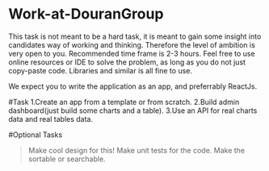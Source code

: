 # Work-at-DouranGroup

This task is not meant to be a hard task, it is meant to gain some insight into candidates way of working and thinking. Therefore the level of ambition is very open to you. Recommended time frame is 2-3 hours. Feel free to use online resources or IDE to solve the problem, as long as you do not just copy-paste code. Libraries and similar is all fine to use.

We expect you to write the application as an app, and preferrably ReactJs.

#Task
1.Create an app from a template or from scratch.
2.Build admin dashboard(just build some charts and a table).
3.Use an API for real charts data and real tables data.

#Optional Tasks
> Make cool design for this!
> Make unit tests for the code.
> Make the sortable or searchable.
